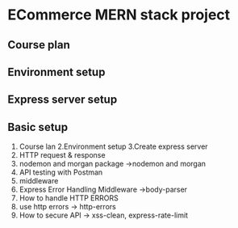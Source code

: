 # ECommerce MERN stack project


## Course plan

## Environment setup 

## Express server setup


## Basic setup 
1. Course lan
2.Environment setup
3.Create express server
4. HTTP request & response
5. nodemon and morgan package ->nodemon and morgan
6. API testing with Postman
7. middleware
8. Express Error Handling Middleware ->body-parser
9. How to handle HTTP ERRORS
10. use http errors -> http-errors
11. How to secure API -> xss-clean, express-rate-limit 



